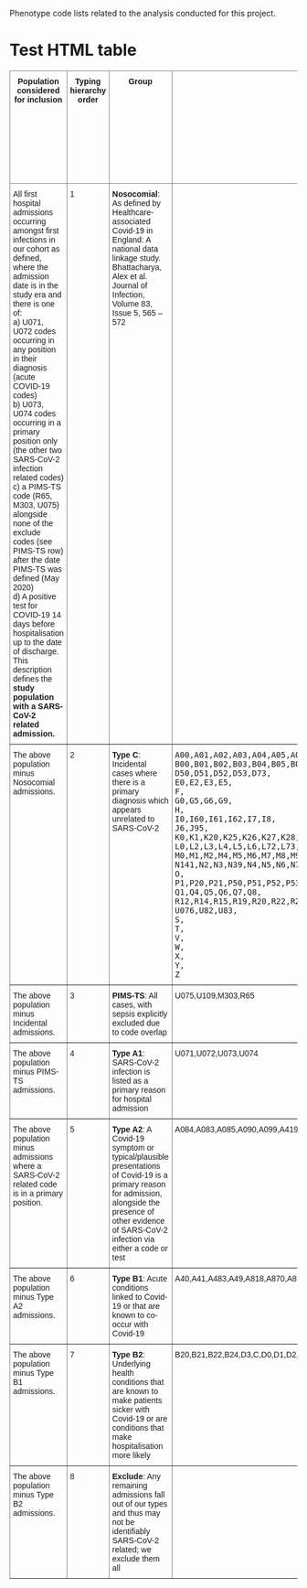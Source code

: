 Phenotype code lists related to the analysis conducted for this project.

# Test HTML table

<style type="text/css">
.tg  {border-collapse:collapse;border-spacing:0;}
.tg td{border-color:black;border-style:solid;border-width:1px;font-family:Arial, sans-serif;font-size:14px;
  overflow:hidden;padding:10px 5px;word-break:normal;}
.tg th{border-color:black;border-style:solid;border-width:1px;font-family:Arial, sans-serif;font-size:14px;
  font-weight:normal;overflow:hidden;padding:10px 5px;word-break:normal;}
.tg .tg-sej6{border-color:inherit;font-family:"Lucida Console", Monaco, monospace !important;text-align:left;vertical-align:top}
.tg .tg-c3ow{border-color:inherit;text-align:center;vertical-align:top}
.tg .tg-0pky{border-color:inherit;text-align:left;vertical-align:top}
</style>
<table class="tg">
<thead>
  <tr>
    <th class="tg-c3ow"><span style="font-weight:bold">Population considered for inclusion</span></th>
    <th class="tg-c3ow"><span style="font-weight:bold">Typing hierarchy </span><br><span style="font-weight:bold">order</span></th>
    <th class="tg-c3ow"><span style="font-weight:bold">Group</span></th>
    <th class="tg-c3ow"><span style="font-weight:bold">Include Primary Codes</span></th>
    <th class="tg-c3ow"><span style="font-weight:bold">Exclude Primary Codes</span></th>
    <th class="tg-c3ow"><span style="font-weight:bold">Include Non-Primary Codes</span></th>
    <th class="tg-c3ow"><span style="font-weight:bold">Exclude Non-Primary Codes</span></th>
    <th class="tg-c3ow"><span style="font-weight:bold">Nosocomial (First instance of a SARS-CoV-2 related code / positive test on day 8 or later of admission)</span></th>
  </tr>
</thead>
<tbody>
  <tr>
    <td class="tg-0pky">All first hospital admissions occurring amongst first infections in our cohort as defined, <br>where the admission date is in the study era and there is one of:  <br>a) U071, U072 codes occurring in any position in their diagnosis (acute COVID-19 codes)  <br>b) U073, U074 codes occurring in a primary position only (the other two SARS-CoV-2 infection related codes)  <br>c) a PIMS-TS code (R65, M303, U075) alongside none of the exclude codes (see PIMS-TS row) after the date PIMS-TS was defined (May 2020)   <br>d) A positive test for COVID-19 14 days before hospitalisation up to the date of discharge.   <br>This description defines the <span style="font-weight:bold">study population with a SARS-CoV-2 related admission.</span></td>
    <td class="tg-0pky">1</td>
    <td class="tg-0pky"><span style="font-weight:bold">Nosocomial</span>: As defined by Healthcare-associated Covid-19 in England: A national data linkage study. Bhattacharya, Alex et al. Journal of Infection, Volume 83, Issue 5, 565 – 572</td>
    <td class="tg-0pky"></td>
    <td class="tg-0pky"></td>
    <td class="tg-0pky"></td>
    <td class="tg-0pky"></td>
    <td class="tg-0pky">TRUE</td>
  </tr>
  <tr>
    <td class="tg-0pky">The above population minus Nosocomial admissions.</td>
    <td class="tg-0pky">2</td>
    <td class="tg-0pky"><span style="font-weight:bold">Type C</span>: Incidental cases where there is a primary diagnosis which appears unrelated to SARS-CoV-2 </td>
    <td class="tg-sej6">A00,A01,A02,A03,A04,A05,A06,A07,A080,A081,A082,A15,A16,A17,A18,A19,A2,A3,A5,A6,&nbsp;&nbsp;<br>B00,B01,B02,B03,B04,B05,B06,B07,B08,B1,B2,B3,B4,B5,B6,B7,B8,<br>D50,D51,D52,D53,D73,<br>E0,E2,E3,E5,<br>F,<br>G0,G5,G6,G9,<br>H,<br>I0,I60,I61,I62,I7,I8,<br>J6,J95,<br>K0,K1,K20,K25,K26,K27,K28,K29,K3,K4,K55,K56,K590,K58,K59,K6,K8,K9,<br>L0,L2,L3,L4,L5,L6,L72,L73,L8,L9,<br>M0,M1,M2,M4,M5,M6,M7,M8,M9,<br>N141,N2,N3,N39,N4,N5,N6,N7,N8,N9,<br>O,<br>P1,P20,P21,P50,P51,P52,P53,P54,P55,P56,P57,P58,P59,P6,P70,P71,P72,P75,P76,P77,P78,P8,P90,P91,P94,P95,P96,<br>Q1,Q4,Q5,Q6,Q7,Q8,<br>R12,R14,R15,R19,R20,R22,R23,R29,R30,R31,R32,R33,R35,R39,R45,R46,R80,R81,R82,R93,<br>U076,U82,U83,<br>S,<br>T,<br>V,<br>W,<br>X,<br>Y,<br>Z</td>
    <td class="tg-0pky">B20,B21,B22,B23,B24,F7,F8,H669,K44,Y4,Y5,Z038,Z039,U075,U109,M303,R65</td>
    <td class="tg-0pky"></td>
    <td class="tg-0pky">U075,U109,M303,R65</td>
    <td class="tg-0pky"></td>
  </tr>
  <tr>
    <td class="tg-0pky">The above population minus Incidental admissions.</td>
    <td class="tg-0pky">3</td>
    <td class="tg-0pky"><span style="font-weight:bold">PIMS-TS</span>: All cases, with sepsis explicitly excluded due to code overlap</td>
    <td class="tg-0pky">U075,U109,M303,R65</td>
    <td class="tg-0pky">A01,A02,A03,A04,A05,A37,A38,A39,A40,A41,B95</td>
    <td class="tg-0pky">U075,U109,M303,R65</td>
    <td class="tg-0pky">A01,A02,A03,A04,A05,A37,A38,A39,A40,A41,B95</td>
    <td class="tg-0pky"></td>
  </tr>
  <tr>
    <td class="tg-0pky">The above population minus PIMS-TS admissions.</td>
    <td class="tg-0pky">4</td>
    <td class="tg-0pky"><span style="font-weight:bold">Type A1</span>: SARS-CoV-2 infection is listed as a primary reason for hospital admission</td>
    <td class="tg-0pky">U071,U072,U073,U074</td>
    <td class="tg-0pky"></td>
    <td class="tg-0pky"></td>
    <td class="tg-0pky"></td>
    <td class="tg-0pky"></td>
  </tr>
  <tr>
    <td class="tg-0pky">The above population minus admissions where a SARS-CoV-2 related code is in a primary position.</td>
    <td class="tg-0pky">5</td>
    <td class="tg-0pky"><span style="font-weight:bold">Type A2</span>: A Covid-19 symptom or typical/plausible presentations of Covid-19 is a primary reason for admission, alongside the presence of other evidence of SARS-CoV-2 infection via either a code or test</td>
    <td class="tg-0pky">A084,A083,A085,A090,A099,A419,B348,B309,B338,B349,B972,B99,D762,E86,E87,H669,I1254,I126,I1471,I254,I26,I288,I30,I31,I32,I33,I40,I41,I42,I44,I45,I46,I47,I48,I49,I50,I51,I63,I65,I66,I67,I880,I9,J00,J01,J04,J05,J06,J18,J22,J40,J80,J81,J83,J90,J93,J96,J98,K297,K529,M255,M791,M796,N179,P928,P25,P92,R0,R10,R11,R13,R17,R21,R25,R26,R27,R29,R34,R40,R41,R42,R43,R44,R47,R5,R6,R768,R845,R89,R90,R93,R94,U049,U070</td>
    <td class="tg-0pky"></td>
    <td class="tg-0pky"></td>
    <td class="tg-0pky"></td>
    <td class="tg-0pky"></td>
  </tr>
  <tr>
    <td class="tg-0pky">The above population minus Type A2 admissions.</td>
    <td class="tg-0pky">6</td>
    <td class="tg-0pky"><span style="font-weight:bold">Type B1</span>: Acute conditions linked to Covid-19 or that are known to co-occur with Covid-19</td>
    <td class="tg-0pky">A40,A41,A483,A49,A818,A870,A878,A89,A858,A86,A879,B09,B34,B95,B96,B97,E10,E11,E14,E16,G4,J02,J03,J09,J10,J11,J12,J13,J14,J15,J16,J17,J20,J21,J3,J85,J86,K859,P22,P23,P24,P26,P27,P28,P29,P3,P74,R70,R71,R72,R73,R74,R79,Z038,Z039,U075,U109,M303,R65</td>
    <td class="tg-0pky"></td>
    <td class="tg-0pky">U075,U109,M303,R65</td>
    <td class="tg-0pky"></td>
    <td class="tg-0pky"></td>
  </tr>
  <tr>
    <td class="tg-0pky">The above population minus Type B1 admissions.</td>
    <td class="tg-0pky">7</td>
    <td class="tg-0pky"><span style="font-weight:bold">Type B2</span>: Underlying health conditions that are known to make patients sicker with Covid-19 or are conditions that make hospitalisation more likely</td>
    <td class="tg-0pky">B20,B21,B22,B24,D3,C,D0,D1,D2,D4,D55,D56,D57,D58,D59,D6,D70,D71,D72,D730,D731,D761,D76,D8,E10,E11,E12,E13,E14,E20,E21,E22,E23,E24,E25,E26,E27,E6,E7,E80,E81,E82,E83,E84,E850,E88,E89,F7,F8,G1,G2,G3,G7,G8,I10,I11,I12,I13,I15,I27,I34,I35,I36,I37,I42,I43,I675,J380,J386,J41,J42,J43,J44,J45,J46,J47,J82,J84,J99,K21,K22,K44,K50,K51,K52,K71,K720,K721,K740,K741,K744,K745,K746,K75,K76,K9,M3,N0,N10,N11,N12,N13,N15,N18,P0,Q0,Q2,Q3,Q60,Q61,Q9,R161</td>
    <td class="tg-0pky"></td>
    <td class="tg-0pky"></td>
    <td class="tg-0pky"></td>
    <td class="tg-0pky"></td>
  </tr>
  <tr>
    <td class="tg-0pky">The above population minus Type B2 admissions.</td>
    <td class="tg-0pky">8</td>
    <td class="tg-0pky"><span style="font-weight:bold">Exclude</span>: Any remaining admissions fall out of our types and thus may not be identifiably SARS-CoV-2 related; we exclude them all</td>
    <td class="tg-0pky"></td>
    <td class="tg-0pky"></td>
    <td class="tg-0pky"></td>
    <td class="tg-0pky"></td>
    <td class="tg-0pky"></td>
  </tr>
</tbody>
</table>